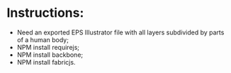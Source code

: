 # Instructions:

- Need an exported EPS Illustrator file with all layers subdivided by parts of a human body;
- NPM install requirejs;
- NPM install backbone;
- NPM install fabricjs.
